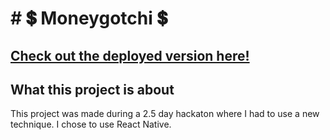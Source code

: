 # # 💲 Moneygotchi 💲
## [Check out the deployed version here!]()

## What this project is about
This project was made during a 2.5 day hackaton where I had to use a new technique. I chose to use React Native. 
